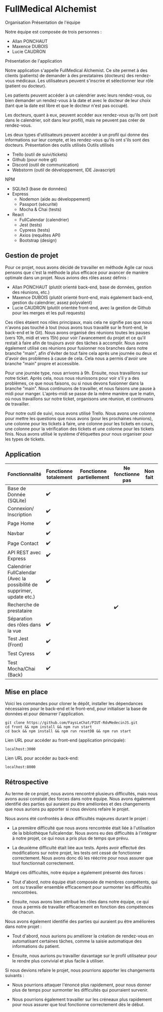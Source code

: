 
# FullMedical Alchemist

Organisation
Présentation de l'équipe

Notre équipe est composée de trois personnes :

- Allan PONCHAUT
- Maxence DUBOIS
- Lucie CAUDRON

Présentation de l'application

Notre application s'appelle FullMedical Alchemist. Ce site permet à des clients (patients) de demander à des prestataires (docteurs) des rendez-vous médicaux. Les utilisateurs peuvent s'inscrire et sélectionner leur rôle (patient ou docteur).

Les patients peuvent accéder à un calendrier avec leurs rendez-vous, ou bien demander un rendez-vous à la date et avec le docteur de leur choix (tant que la date est libre et que le docteur n'est pas occupé).

Les docteurs, quant à eux, peuvent accéder aux rendez-vous qu'ils ont (soit dans le calendrier, soit dans leur profil), mais ne peuvent pas créer de rendez-vous.

Les deux types d'utilisateurs peuvent accéder à un profil qui donne des informations sur leur compte, et les rendez-vous qu'ils ont s'ils sont des docteurs.
Présentation des outils utilisés
Outils utilisés

- Trello (outil de suivi/tickets)
- Github (pour notre git)
- Discord (outil de communication)
- Webstorm (outil de développement, IDE Javascript)

NPM

- SQLite3 (base de données)
- Express
	- Nodemon (aide au développement)
	- Passport (sécurité)
	- Mocha & Chai (tests)
- React  
	- FullCalendar (calendrier)
	- Jest (tests)
	- Cypress (tests)
	- Axios (requêtes API)
	- Bootstrap (design)

## Gestion de projet

Pour ce projet, nous avons décidé de travailler en méthode Agile car nous pensons que c'est la méthode la plus efficace pour avancer de manière optimale dans un projet. Nous avions des rôles assez définis :

- Allan PONCHAUT (plutôt orienté back-end, base de données, gestion des réunions, etc.)
- Maxence DUBOIS (plutôt orienté front-end, mais également back-end, gestion du calendrier, assez polyvalent)
- Lucie CAUDRON (plutôt orientée front-end, avec la gestion de Github pour les merges et les pull requests)

Ces rôles étaient nos rôles principaux, mais cela ne signifie pas que nous n'avons pas touché à tout (nous avons tous travaillé sur le front-end, le back-end et le Git). Nous avons organisé des réunions toutes les pauses (vers 10h, midi et vers 15h) pour voir l'avancement du projet et ce qu'il restait à faire afin de toujours avoir des tâches à accomplir. Nous avons également utilisé ces réunions pour fusionner nos branches dans notre branche "main", afin d'éviter de tout faire cela après une journée ou deux et d'avoir des problèmes à cause de cela. Cela nous a permis d'avoir une branche "main" propre et accessible.

Pour une journée type, nous arrivons à 9h. Ensuite, nous travaillons sur notre ticket. Après cela, nous nous réunissons pour voir s'il y a des problèmes, ce que nous faisons, ou si nous devons fusionner dans la branche "main". Nous continuons de travailler, et nous faisons une pause à midi pour manger. L'après-midi se passe de la même manière que le matin, où nous travaillons sur notre ticket, organisons une réunion, et continuons de travailler.

Pour notre outil de suivi, nous avons utilisé Trello. Nous avons une colonne pour mettre les questions que nous avons (pour les prochaines réunions), une colonne pour les tickets à faire, une colonne pour les tickets en cours, une colonne pour la vérification des tickets et une colonne pour les tickets finis. Nous avons utilisé le système d'étiquettes pour nous organiser pour les types de tickets.

## Application 

| Fonctionnalité                                                   | Fonctionne totalement | Fonctionne partiellement | Ne fonctionne pas | Non fait | Réalisé par        |
|------------------------------------------------------------------|--------------------|--------------------------|-------------------|----------|--------------------|
| Base de Donnée (SQLite)                                                  |         ✔️         |                          |                   |          | Allan |
| Connexion/ Inscription                                           |         ✔️         |                          |                   |          | Allan/Max           |
| Page Home                                                        |         ✔️         |                          |                   |          | Lucie           |
| Navbar                                                           |         ✔️         |                          |                   |          | Lucie/Max            |
| Page Contact                                |         ✔️         |                          |                   |          | Lucie               |
| API REST avec Express                                           |         ✔️         |                          |                   |          | Allan               |
| Calendrier FullCalendar (Avec la possibilité de supprimer, update etc.)                                          |         ✔️         |                          |                   |          | Max               |
| Recherche de prestataire                                                      |                  |                          |        ✔️           |          | Allan               |
| Séparation des rôles dans la vue |         ✔️         |                          |                   |          | Allan           |
| Test Jest (Front)                                    |         ✔️         |                          |                   |          | Lucie            |
| Test Cyress                                        |         ✔️         |                          |                   |          | Max            |
| Test Mocha/Chai (Back)                                |         ✔️         |                          |                   |          | Allan            |

## Mise en place

Voici les commandes pour cloner le dépôt, installer les dépendances nécessaires pour le back-end et le front-end, pour initialiser la base de données et pour démarrer l'application.

```
git clone https://github.com/FaysLeChat/PIUT-RdvMedecinJS.git
cd front && npm install && npm run start
cd back && npm install && npm run resetDB && npm run start
```

Lien URL pour accéder au front-end (application principale):
```
localhost:3000
```

Lien URL pour accéder au back-end:

```
localhost:8000
```

## Rétrospective

Au terme de ce projet, nous avons rencontré plusieurs difficultés, mais nous avons aussi constaté des forces dans notre équipe. Nous avons également identifié des parties qui auraient pu être améliorées et des changements que nous aurions pu apporter si nous devions refaire le projet.

Nous avons été confrontés à deux difficultés majeures durant le projet :

-   La première difficulté que nous avons rencontrée était liée à l'utilisation de la bibliothèque fullcalendar. Nous avons eu des difficultés à l'intégrer à notre projet, ce qui nous a pris plus de temps que prévu.
    
-   La deuxième difficulté était liée aux tests. Après avoir effectué des modifications sur notre projet, les tests ont cessé de fonctionner correctement. Nous avons donc dû les réécrire pour nous assurer que tout fonctionnait correctement.

Malgré ces difficultés, notre équipe a également présenté des forces :

-   Tout d'abord, notre équipe était composée de membres compétents, qui ont su travailler ensemble efficacement pour surmonter les difficultés rencontrées.
    
-   Ensuite, nous avons bien attribué les rôles dans notre équipe, ce qui nous a permis de travailler efficacement en fonction des compétences de chacun.

Nous avons également identifié des parties qui auraient pu être améliorées dans notre projet :

-   Tout d'abord, nous aurions pu améliorer la création de rendez-vous en automatisant certaines tâches, comme la saisie automatique des informations du patient.
    
-   Ensuite, nous aurions pu travailler davantage sur le profil utilisateur pour le rendre plus convivial et plus facile à utiliser.

Si nous devions refaire le projet, nous pourrions apporter les changements suivants :

-   Nous pourrions attaquer l'énoncé plus rapidement, pour nous donner plus de temps pour surmonter les difficultés qui pourraient survenir.
    
-   Nous pourrions également travailler sur les créneaux plus rapidement pour nous assurer que tout fonctionne correctement dès le début.
